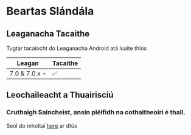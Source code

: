 # Beartas Slándála

## Leaganacha Tacaithe

Tugtar tacaíocht do Leaganacha Android atá luaite thíos

| Leagan         | Tacaithe           |
| ----------     | ------------------ |
| 7.0 & 7.0.x +  | :white_check_mark: |

## Leochaileacht a Thuairisciú

### Cruthaigh Saincheist, ansin pléifidh na cothaitheoirí é thall.

Seol do mholtaí [here](mailto:connectwithspandan@gmail.com) ar dtús

